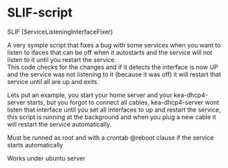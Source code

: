 # SLIF-script

SLIF (ServiceListeningInterfaceFixer)

A very symple script that fixes a bug with some services when
you want to listen to ifaces that can be off when it autostarts
and the service will not listen to it until you restart the service.
<br>
This code checks for the changes and if it detects the interface is
now UP and the service was not listening to it (because it was off)
it will restart that service until all are up and exits.

Lets put an example, you start your home server and your kea-dhcp4-server starts, but you forgot to connect all cables,
kea-dhcp4-server wont listen that interface until you set all interfaces to up and restart the service, this script
is running at the background and when you plug a new cable it will restart the service automatically.

Must be runned as root and with a crontab @reboot clause if the service starts automatically

Works under ubuntu server
